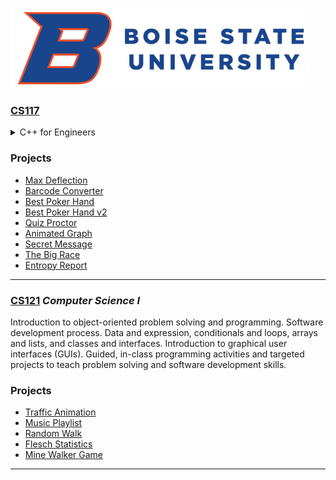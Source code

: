 ![Boise State University](bsu_logo.png?raw=true)

### [CS117](cs117/README.md)

<details>

<summary>C++ for Engineers</summary>
An introductory course in computer programming using C++. Topics include: scalar types; aggregate types; pointers and reference types; statements; expressions; functions; libraries; and a brief introduction to classes, objects, and overloading. Emphasis is on: development, compilation, debugging, and execution of complete programs implementing given algorithms for numerical, scientific, and engineering applications.

</details>

### Projects
- [Max Deflection](cs117/p1)  
- [Barcode Converter](cs117/p3)  
- [Best Poker Hand](cs117/p2)  
- [Best Poker Hand v2](cs117/p6)
- [Quiz Proctor](cs117/p4)
- [Animated Graph](cs117/p5)
- [Secret Message](cs117/p7)
- [The Big Race](cs117/p9)
- [Entropy Report](cs117/p10)


___

### [CS121](cs121/README.md)  *Computer Science I*
Introduction to object-oriented problem solving and programming. Software development process. Data and expression, conditionals and loops, arrays and lists, and classes and interfaces. Introduction to graphical user interfaces (GUIs). Guided, in-class programming activities and targeted projects to teach problem solving and software development skills.

### Projects
- [Traffic Animation](cs121/p1)
- [Music Playlist](cs121/p2)
- [Random Walk](cs121/p3)
- [Flesch Statistics](cs121/p4)
- [Mine Walker Game](cs121/p5)

___